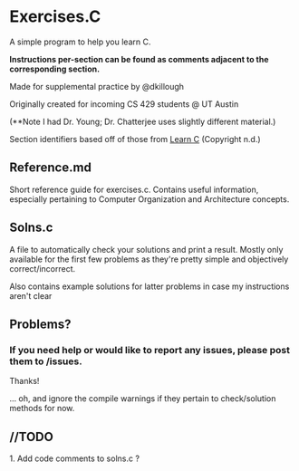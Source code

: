 <h1>Exercises.C</h1>

A simple program to help you learn C.

<b>Instructions per-section can be found as comments adjacent to the corresponding section.</b>

Made for supplemental practice by @dkillough

Originally created for incoming CS 429 students @ UT Austin 

(**Note I had Dr. Young; Dr. Chatterjee uses slightly different material.)

Section identifiers based off of those from [Learn C](https://www.learn-c.org) (Copyright n.d.)

<h2>Reference.md</h1>
Short reference guide for exercises.c. Contains useful information, especially pertaining to Computer Organization and Architecture concepts. 

<h2>Solns.c</h2>
A file to automatically check your solutions and print a result. Mostly only available for the first few problems as they're pretty simple and objectively correct/incorrect. 

Also contains example solutions for latter problems in case my instructions aren't clear

<h2> Problems? </h2>
<h3> If you need help or would like to report any issues, please post them to /issues. </h3>

Thanks!

... oh, and ignore the compile warnings if they pertain to check/solution methods for now.


<h2>//TODO</h2>
   1. Add code comments to solns.c ?
